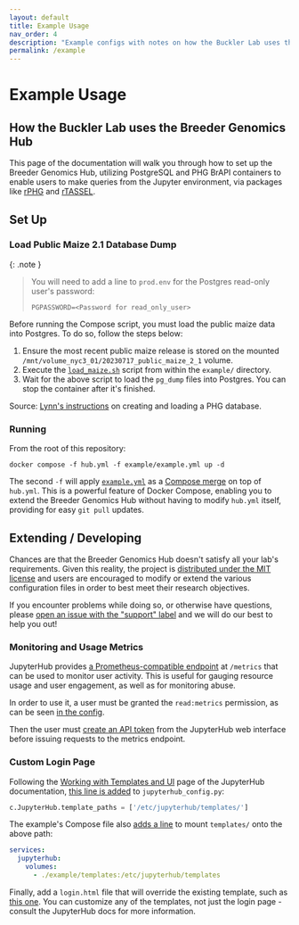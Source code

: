 ```yaml
---
layout: default
title: Example Usage
nav_order: 4
description: "Example configs with notes on how the Buckler Lab uses the Breeder Genomics Hub"
permalink: /example
---
```


# Example Usage
## How the Buckler Lab uses the Breeder Genomics Hub
This page of the documentation will walk you through how to set up the Breeder Genomics Hub, utilizing PostgreSQL and PHG BrAPI containers to enable users to make queries from the Jupyter environment, via packages like [rPHG](https://rphg.maizegenetics.net) and [rTASSEL](https://rtassel.maizegenetics.net).

## Set Up
### Load Public Maize 2.1 Database Dump

{: .note }
> You will need to add a line to `prod.env` for the Postgres read-only user's password:
>
> ```
> PGPASSWORD=<Password for read_only_user>
> ```

Before running the Compose script, you must load the public maize data into Postgres. To do so, follow the steps below:
1. Ensure the most recent public maize release is stored on the mounted `/mnt/volume_nyc3_01/20230717_public_maize_2_1` volume.
2. Execute the [`load_maize.sh`](https://github.com/maize-genetics/breeder-genomics-hub/blob/main/example/load_maize.sh) script from within the `example/` directory.
3. Wait for the above script to load the `pg_dump` files into Postgres. You can stop the container after it's finished.

Source: [Lynn's instructions](https://bucklerlab.slack.com/archives/CCJ65QR0U/p1690295272829479) on creating and loading a PHG database.

### Running
From the root of this repository:
```console
docker compose -f hub.yml -f example/example.yml up -d
```

The second `-f` will apply [`example.yml`](https://github.com/maize-genetics/breeder-genomics-hub/blob/main/example/example.yml) as a [Compose merge](https://docs.docker.com/compose/multiple-compose-files/merge/) on top of `hub.yml`. This is a powerful feature of Docker Compose, enabling you to extend the Breeder Genomics Hub without having to modify `hub.yml` itself, providing for easy `git pull` updates.

## Extending / Developing
Chances are that the Breeder Genomics Hub doesn't satisfy all your lab's requirements. Given this reality, the project is [distributed under the MIT license](https://github.com/maize-genetics/breeder-genomics-hub/blob/main/LICENSE) and users are encouraged to modify or extend the various configuration files in order to best meet their research objectives.

If you encounter problems while doing so, or otherwise have questions, please [open an issue with the "support" label](https://github.com/maize-genetics/breeder-genomics-hub/issues/new?labels=support) and we will do our best to help you out!

### Monitoring and Usage Metrics
JupyterHub provides [a Prometheus-compatible endpoint](https://jupyterhub.readthedocs.io/en/stable/reference/monitoring.html) at `/metrics` that can be used to monitor user activity. This is useful for gauging resource usage and user engagement, as well as for monitoring abuse.

In order to use it, a user must be granted the `read:metrics` permission, as can be seen [in the config](https://github.com/maize-genetics/breeder-genomics-hub/blob/main/example/example_config.py#L49-L53).

Then the user must [create an API token](https://jupyterhub.readthedocs.io/en/stable/howto/rest.html#create-an-api-token) from the JupyterHub web interface before issuing requests to the metrics endpoint.

### Custom Login Page
Following the [Working with Templates and UI](https://jupyterhub.readthedocs.io/en/stable/howto/templates.html) page of the JupyterHub documentation, [this line is added](https://github.com/maize-genetics/breeder-genomics-hub/blob/main/example/example_config.py#L82) to `jupyterhub_config.py`:
```python
c.JupyterHub.template_paths = ['/etc/jupyterhub/templates/']
```

The example's Compose file also [adds a line](https://github.com/maize-genetics/breeder-genomics-hub/blob/main/example/example.yml#L11) to mount `templates/` onto the above path:
```yml
services:
  jupyterhub:
    volumes:
      - ./example/templates:/etc/jupyterhub/templates
```

Finally, add a `login.html` file that will override the existing template, such as [this one](https://github.com/maize-genetics/breeder-genomics-hub/blob/main/example/templates/login.html). You can customize any of the templates, not just the login page - consult the JupyterHub docs for more information.
